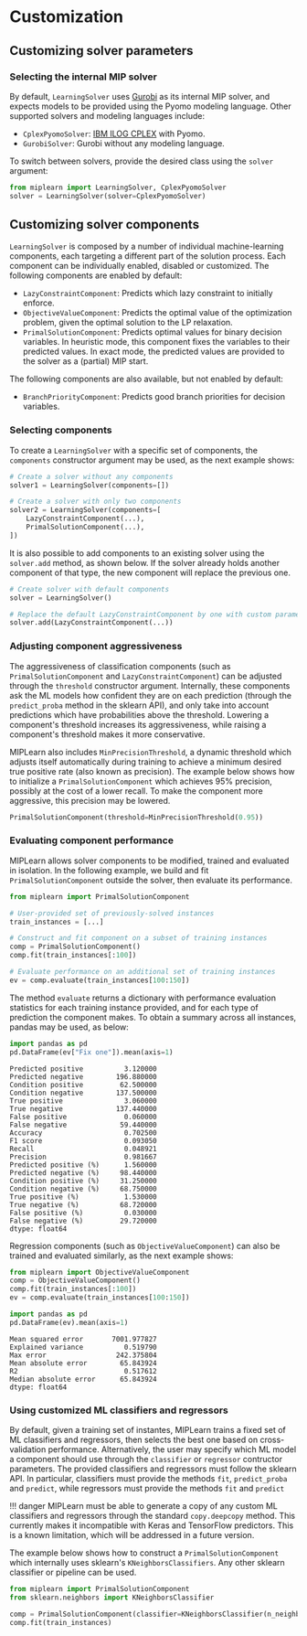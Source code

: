 # Customization

## Customizing solver parameters

### Selecting the internal MIP solver

By default, `LearningSolver` uses [Gurobi](https://www.gurobi.com/) as its internal MIP solver, and expects models to be provided using the Pyomo modeling language. Other supported solvers and modeling languages include:

* `CplexPyomoSolver`: [IBM ILOG CPLEX](https://www.ibm.com/products/ilog-cplex-optimization-studio) with Pyomo. 
* `GurobiSolver`: Gurobi without any modeling language.

To switch between solvers, provide the desired class using the `solver` argument:

```python
from miplearn import LearningSolver, CplexPyomoSolver
solver = LearningSolver(solver=CplexPyomoSolver)
```

## Customizing solver components

`LearningSolver` is composed by a number of individual machine-learning components, each targeting a different part of the solution process. Each component can be individually enabled, disabled or customized. The following components are enabled by default:

* `LazyConstraintComponent`: Predicts which lazy constraint to initially enforce.
* `ObjectiveValueComponent`: Predicts the optimal value of the optimization problem, given the optimal solution to the LP relaxation.
* `PrimalSolutionComponent`: Predicts optimal values for binary decision variables. In heuristic mode, this component fixes the variables to their predicted values. In exact mode, the predicted values are provided to the solver as a (partial) MIP start.

The following components are also available, but not enabled by default:

* `BranchPriorityComponent`: Predicts good branch priorities for decision variables.

### Selecting components

To create a `LearningSolver` with a specific set of components, the `components` constructor argument may be used, as the next example shows:

```python
# Create a solver without any components
solver1 = LearningSolver(components=[])

# Create a solver with only two components
solver2 = LearningSolver(components=[
    LazyConstraintComponent(...),
    PrimalSolutionComponent(...),
])
```

It is also possible to add components to an existing solver using the `solver.add` method, as shown below. If the solver already holds another component of that type, the new component will replace the previous one.
```python
# Create solver with default components
solver = LearningSolver()

# Replace the default LazyConstraintComponent by one with custom parameters 
solver.add(LazyConstraintComponent(...))
```

### Adjusting component aggressiveness

The aggressiveness of classification components (such as `PrimalSolutionComponent` and `LazyConstraintComponent`) can
be adjusted through the `threshold` constructor argument. Internally, these components ask the ML models how confident
they are on each prediction (through the `predict_proba` method in the sklearn API), and only take into account
predictions which have probabilities above the threshold. Lowering a component's threshold increases its aggressiveness,
while raising a component's threshold makes it more conservative. 

MIPLearn also includes `MinPrecisionThreshold`, a dynamic threshold which adjusts itself automatically during training
to achieve a minimum desired true positive rate (also known as precision). The example below shows how to initialize
a `PrimalSolutionComponent` which achieves 95% precision, possibly at the cost of a lower recall. To make the component
more aggressive, this precision may be lowered.

```python
PrimalSolutionComponent(threshold=MinPrecisionThreshold(0.95))
```

### Evaluating component performance

MIPLearn allows solver components to be modified, trained and evaluated in isolation. In the following example, we build and
fit `PrimalSolutionComponent` outside the solver, then evaluate its performance.

```python
from miplearn import PrimalSolutionComponent

# User-provided set of previously-solved instances
train_instances = [...]

# Construct and fit component on a subset of training instances
comp = PrimalSolutionComponent()
comp.fit(train_instances[:100])

# Evaluate performance on an additional set of training instances
ev = comp.evaluate(train_instances[100:150])
``` 

The method `evaluate` returns a dictionary with performance evaluation statistics for each training instance provided,
and for each type of prediction the component makes. To obtain a summary across all instances, pandas may be used, as below:

```python
import pandas as pd
pd.DataFrame(ev["Fix one"]).mean(axis=1)
```
```text
Predicted positive          3.120000
Predicted negative        196.880000
Condition positive         62.500000
Condition negative        137.500000
True positive               3.060000
True negative             137.440000
False positive              0.060000
False negative             59.440000
Accuracy                    0.702500
F1 score                    0.093050
Recall                      0.048921
Precision                   0.981667
Predicted positive (%)      1.560000
Predicted negative (%)     98.440000
Condition positive (%)     31.250000
Condition negative (%)     68.750000
True positive (%)           1.530000
True negative (%)          68.720000
False positive (%)          0.030000
False negative (%)         29.720000
dtype: float64
```

Regression components (such as `ObjectiveValueComponent`) can also be trained and evaluated similarly,
as the next example shows:

```python
from miplearn import ObjectiveValueComponent
comp = ObjectiveValueComponent()
comp.fit(train_instances[:100])
ev = comp.evaluate(train_instances[100:150])

import pandas as pd
pd.DataFrame(ev).mean(axis=1)
```
```text
Mean squared error       7001.977827
Explained variance          0.519790
Max error                 242.375804
Mean absolute error        65.843924
R2                          0.517612
Median absolute error      65.843924
dtype: float64
```

### Using customized ML classifiers and regressors

By default, given a training set of instantes, MIPLearn trains a fixed set of ML classifiers and regressors, then
selects the best one based on cross-validation performance. Alternatively, the user may specify which ML model a component
should use through the `classifier` or `regressor` contructor parameters. The provided classifiers and regressors must 
follow the sklearn API. In particular, classifiers must provide the methods `fit`, `predict_proba` and `predict`,
while regressors must provide the methods `fit` and `predict`

!!! danger
    MIPLearn must be able to generate a copy of any custom ML classifiers and regressors through 
    the standard  `copy.deepcopy` method. This currently makes it incompatible with Keras and TensorFlow
    predictors. This is a known limitation, which will be addressed in a future version.
    
The example below shows how to construct a `PrimalSolutionComponent` which internally uses
sklearn's `KNeighborsClassifiers`. Any other sklearn classifier or pipeline can be used. 

```python
from miplearn import PrimalSolutionComponent
from sklearn.neighbors import KNeighborsClassifier

comp = PrimalSolutionComponent(classifier=KNeighborsClassifier(n_neighbors=5))
comp.fit(train_instances)
``` 
  